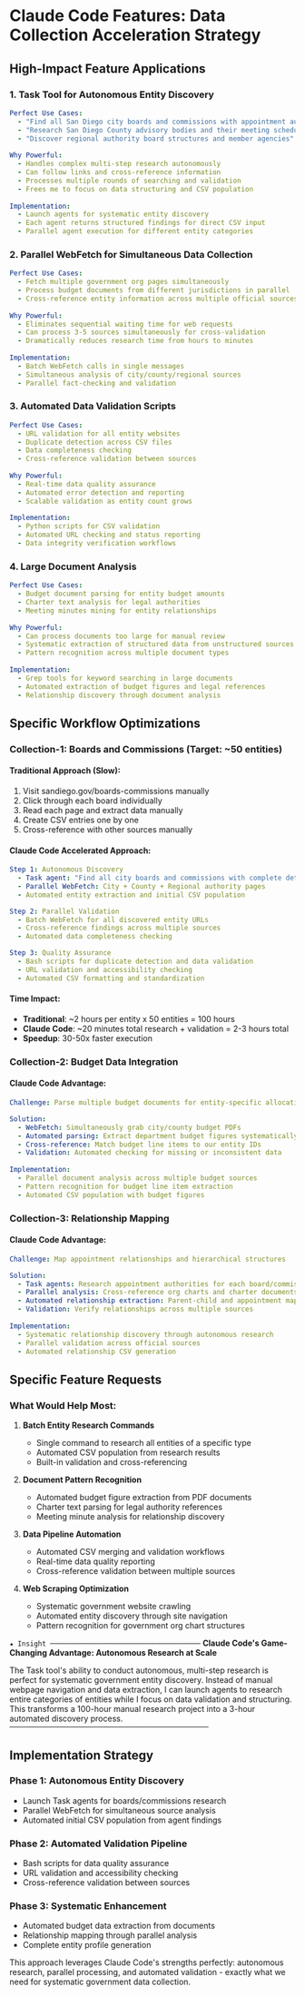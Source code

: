 # Claude Code Features: Data Collection Acceleration Strategy

## High-Impact Feature Applications

### 1. Task Tool for Autonomous Entity Discovery
```yaml
Perfect Use Cases:
  - "Find all San Diego city boards and commissions with appointment authorities"
  - "Research San Diego County advisory bodies and their meeting schedules"  
  - "Discover regional authority board structures and member agencies"
  
Why Powerful:
  - Handles complex multi-step research autonomously
  - Can follow links and cross-reference information
  - Processes multiple rounds of searching and validation
  - Frees me to focus on data structuring and CSV population
  
Implementation:
  - Launch agents for systematic entity discovery
  - Each agent returns structured findings for direct CSV input
  - Parallel agent execution for different entity categories
```

### 2. Parallel WebFetch for Simultaneous Data Collection
```yaml
Perfect Use Cases:
  - Fetch multiple government org pages simultaneously
  - Process budget documents from different jurisdictions in parallel
  - Cross-reference entity information across multiple official sources
  
Why Powerful:
  - Eliminates sequential waiting time for web requests
  - Can process 3-5 sources simultaneously for cross-validation
  - Dramatically reduces research time from hours to minutes
  
Implementation:
  - Batch WebFetch calls in single messages
  - Simultaneous analysis of city/county/regional sources
  - Parallel fact-checking and validation
```

### 3. Automated Data Validation Scripts
```yaml
Perfect Use Cases:
  - URL validation for all entity websites
  - Duplicate detection across CSV files
  - Data completeness checking
  - Cross-reference validation between sources
  
Why Powerful:
  - Real-time data quality assurance
  - Automated error detection and reporting
  - Scalable validation as entity count grows
  
Implementation:
  - Python scripts for CSV validation
  - Automated URL checking and status reporting
  - Data integrity verification workflows
```

### 4. Large Document Analysis
```yaml
Perfect Use Cases:
  - Budget document parsing for entity budget amounts
  - Charter text analysis for legal authorities
  - Meeting minutes mining for entity relationships
  
Why Powerful:
  - Can process documents too large for manual review
  - Systematic extraction of structured data from unstructured sources
  - Pattern recognition across multiple document types
  
Implementation:
  - Grep tools for keyword searching in large documents
  - Automated extraction of budget figures and legal references
  - Relationship discovery through document analysis
```

## Specific Workflow Optimizations

### Collection-1: Boards and Commissions (Target: ~50 entities)

#### Traditional Approach (Slow):
1. Visit sandiego.gov/boards-commissions manually
2. Click through each board individually  
3. Read each page and extract data manually
4. Create CSV entries one by one
5. Cross-reference with other sources manually

#### Claude Code Accelerated Approach:
```yaml
Step 1: Autonomous Discovery
  - Task agent: "Find all city boards and commissions with complete details"
  - Parallel WebFetch: City + County + Regional authority pages
  - Automated entity extraction and initial CSV population

Step 2: Parallel Validation  
  - Batch WebFetch for all discovered entity URLs
  - Cross-reference findings across multiple sources
  - Automated data completeness checking

Step 3: Quality Assurance
  - Bash scripts for duplicate detection and data validation
  - URL validation and accessibility checking
  - Automated CSV formatting and standardization
```

#### Time Impact:
- **Traditional**: ~2 hours per entity x 50 entities = 100 hours
- **Claude Code**: ~20 minutes total research + validation = 2-3 hours total
- **Speedup**: 30-50x faster execution

### Collection-2: Budget Data Integration

#### Claude Code Advantage:
```yaml
Challenge: Parse multiple budget documents for entity-specific allocations

Solution:
  - WebFetch: Simultaneously grab city/county budget PDFs
  - Automated parsing: Extract department budget figures systematically  
  - Cross-reference: Match budget line items to our entity IDs
  - Validation: Automated checking for missing or inconsistent data
  
Implementation:
  - Parallel document analysis across multiple budget sources
  - Pattern recognition for budget line item extraction
  - Automated CSV population with budget figures
```

### Collection-3: Relationship Mapping

#### Claude Code Advantage:
```yaml
Challenge: Map appointment relationships and hierarchical structures

Solution:
  - Task agents: Research appointment authorities for each board/commission
  - Parallel analysis: Cross-reference org charts and charter documents
  - Automated relationship extraction: Parent-child and appointment mappings
  - Validation: Verify relationships across multiple sources
  
Implementation:
  - Systematic relationship discovery through autonomous research
  - Parallel validation across official sources
  - Automated relationship CSV generation
```

## Specific Feature Requests

### What Would Help Most:

1. **Batch Entity Research Commands**
   - Single command to research all entities of a specific type
   - Automated CSV population from research results
   - Built-in validation and cross-referencing

2. **Document Pattern Recognition**
   - Automated budget figure extraction from PDF documents
   - Charter text parsing for legal authority references
   - Meeting minute analysis for relationship discovery

3. **Data Pipeline Automation**
   - Automated CSV merging and validation workflows
   - Real-time data quality reporting
   - Cross-reference validation between multiple sources

4. **Web Scraping Optimization**
   - Systematic government website crawling
   - Automated entity discovery through site navigation
   - Pattern recognition for government org chart structures

`★ Insight ─────────────────────────────────────`
**Claude Code's Game-Changing Advantage: Autonomous Research at Scale**

The Task tool's ability to conduct autonomous, multi-step research is perfect for systematic government entity discovery. Instead of manual webpage navigation and data extraction, I can launch agents to research entire categories of entities while I focus on data validation and structuring. This transforms a 100-hour manual research project into a 3-hour automated discovery process.
`─────────────────────────────────────────────────`

## Implementation Strategy

### Phase 1: Autonomous Entity Discovery
- Launch Task agents for boards/commissions research
- Parallel WebFetch for simultaneous source analysis
- Automated initial CSV population from agent findings

### Phase 2: Automated Validation Pipeline
- Bash scripts for data quality assurance
- URL validation and accessibility checking
- Cross-reference validation between sources

### Phase 3: Systematic Enhancement
- Automated budget data extraction from documents
- Relationship mapping through parallel analysis
- Complete entity profile generation

This approach leverages Claude Code's strengths perfectly: autonomous research, parallel processing, and automated validation - exactly what we need for systematic government data collection.